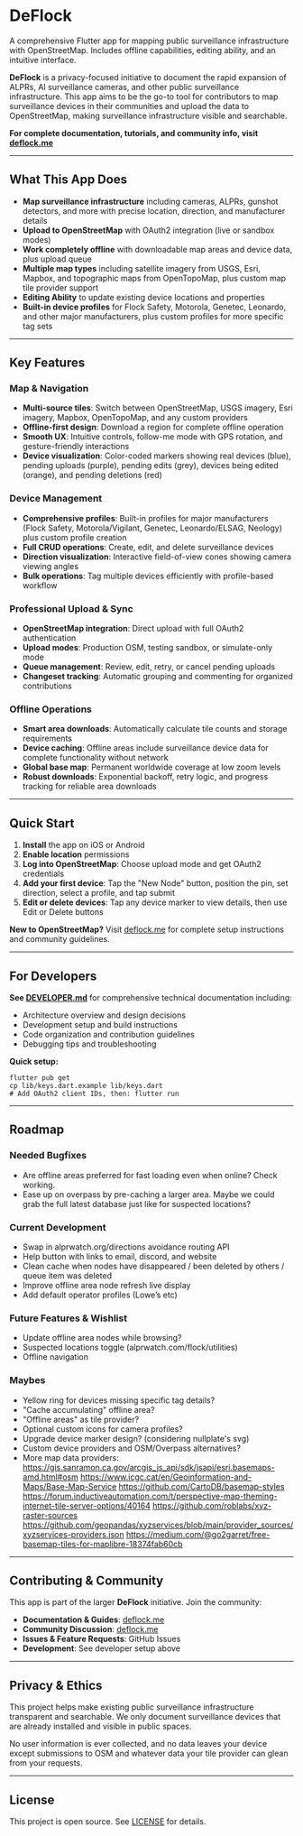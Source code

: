 # DeFlock

A comprehensive Flutter app for mapping public surveillance infrastructure with OpenStreetMap. Includes offline capabilities, editing ability, and an intuitive interface.

**DeFlock** is a privacy-focused initiative to document the rapid expansion of ALPRs, AI surveillance cameras, and other public surveillance infrastructure. This app aims to be the go-to tool for contributors to map surveillance devices in their communities and upload the data to OpenStreetMap, making surveillance infrastructure visible and searchable.

**For complete documentation, tutorials, and community info, visit [deflock.me](https://deflock.me)**

---

## What This App Does

- **Map surveillance infrastructure** including cameras, ALPRs, gunshot detectors, and more with precise location, direction, and manufacturer details
- **Upload to OpenStreetMap** with OAuth2 integration (live or sandbox modes)
- **Work completely offline** with downloadable map areas and device data, plus upload queue
- **Multiple map types** including satellite imagery from USGS, Esri, Mapbox, and topographic maps from OpenTopoMap, plus custom map tile provider support
- **Editing Ability** to update existing device locations and properties
- **Built-in device profiles** for Flock Safety, Motorola, Genetec, Leonardo, and other major manufacturers, plus custom profiles for more specific tag sets

---

## Key Features

### Map & Navigation
- **Multi-source tiles**: Switch between OpenStreetMap, USGS imagery, Esri imagery, Mapbox, OpenTopoMap, and any custom providers
- **Offline-first design**: Download a region for complete offline operation
- **Smooth UX**: Intuitive controls, follow-me mode with GPS rotation, and gesture-friendly interactions
- **Device visualization**: Color-coded markers showing real devices (blue), pending uploads (purple), pending edits (grey), devices being edited (orange), and pending deletions (red)

### Device Management
- **Comprehensive profiles**: Built-in profiles for major manufacturers (Flock Safety, Motorola/Vigilant, Genetec, Leonardo/ELSAG, Neology) plus custom profile creation
- **Full CRUD operations**: Create, edit, and delete surveillance devices
- **Direction visualization**: Interactive field-of-view cones showing camera viewing angles
- **Bulk operations**: Tag multiple devices efficiently with profile-based workflow

### Professional Upload & Sync
- **OpenStreetMap integration**: Direct upload with full OAuth2 authentication
- **Upload modes**: Production OSM, testing sandbox, or simulate-only mode
- **Queue management**: Review, edit, retry, or cancel pending uploads
- **Changeset tracking**: Automatic grouping and commenting for organized contributions

### Offline Operations
- **Smart area downloads**: Automatically calculate tile counts and storage requirements
- **Device caching**: Offline areas include surveillance device data for complete functionality without network
- **Global base map**: Permanent worldwide coverage at low zoom levels
- **Robust downloads**: Exponential backoff, retry logic, and progress tracking for reliable area downloads

---

## Quick Start

1. **Install** the app on iOS or Android
2. **Enable location** permissions  
3. **Log into OpenStreetMap**: Choose upload mode and get OAuth2 credentials
4. **Add your first device**: Tap the "New Node" button, position the pin, set direction, select a profile, and tap submit
5. **Edit or delete devices**: Tap any device marker to view details, then use Edit or Delete buttons

**New to OpenStreetMap?** Visit [deflock.me](https://deflock.me) for complete setup instructions and community guidelines.

---

## For Developers

**See [DEVELOPER.md](DEVELOPER.md)** for comprehensive technical documentation including:
- Architecture overview and design decisions
- Development setup and build instructions  
- Code organization and contribution guidelines
- Debugging tips and troubleshooting

**Quick setup:**
```shell
flutter pub get
cp lib/keys.dart.example lib/keys.dart
# Add OAuth2 client IDs, then: flutter run
```

---

## Roadmap

### Needed Bugfixes
- Are offline areas preferred for fast loading even when online? Check working.
- Ease up on overpass by pre-caching a larger area. Maybe we could grab the full latest database just like for suspected locations?

### Current Development
- Swap in alprwatch.org/directions avoidance routing API
- Help button with links to email, discord, and website
- Clean cache when nodes have disappeared / been deleted by others / queue item was deleted
- Improve offline area node refresh live display
- Add default operator profiles (Lowe’s etc)

### Future Features & Wishlist
- Update offline area nodes while browsing?
- Suspected locations toggle (alprwatch.com/flock/utilities)
- Offline navigation 

### Maybes
- Yellow ring for devices missing specific tag details?
- "Cache accumulating" offline area?
- "Offline areas" as tile provider?
- Optional custom icons for camera profiles?
- Upgrade device marker design? (considering nullplate's svg)
- Custom device providers and OSM/Overpass alternatives?
- More map data providers:
https://gis.sanramon.ca.gov/arcgis_js_api/sdk/jsapi/esri.basemaps-amd.html#osm
https://www.icgc.cat/en/Geoinformation-and-Maps/Base-Map-Service
https://github.com/CartoDB/basemap-styles
https://forum.inductiveautomation.com/t/perspective-map-theming-internet-tile-server-options/40164
https://github.com/roblabs/xyz-raster-sources
https://github.com/geopandas/xyzservices/blob/main/provider_sources/xyzservices-providers.json
https://medium.com/@go2garret/free-basemap-tiles-for-maplibre-18374fab60cb

---

## Contributing & Community

This app is part of the larger **DeFlock** initiative. Join the community:

- **Documentation & Guides**: [deflock.me](https://deflock.me)
- **Community Discussion**: [deflock.me](https://deflock.me)
- **Issues & Feature Requests**: GitHub Issues
- **Development**: See developer setup above

---

## Privacy & Ethics

This project helps make existing public surveillance infrastructure transparent and searchable. We only document surveillance devices that are already installed and visible in public spaces.

No user information is ever collected, and no data leaves your device except submissions to OSM and whatever data your tile provider can glean from your requests.

---

## License

This project is open source. See [LICENSE](LICENSE) for details.

